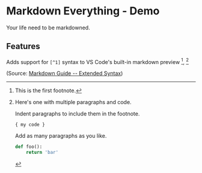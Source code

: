# Markdown Everything - Demo

Your life need to be markdowned.

## Features

Adds support for `[^1]` syntax to VS Code's built-in markdown preview [^1], [^bignote]

(Source: [Markdown Guide -- Extended Syntax](https://www.markdownguide.org/extended-syntax/))

[^1]: This is the first footnote.

[^bignote]: Here's one with multiple paragraphs and code.

    Indent paragraphs to include them in the footnote.

    `{ my code }`

    Add as many paragraphs as you like.

    ```python
    def foo():
        return 'bar'
    ```
